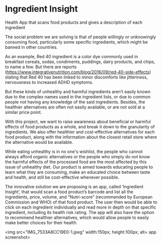 # Ingredient Insight
Health App that scans food products and gives a description of each ingredient

The social problem we are solving is that of people willingly or unknowingly consuming food, particularly some specific ingredients, which might be banned in other countries. 

As an example, Red 40 ingredient is a color dye commonly used in breakfast cereals, sodas, condiments, puddings, dairy products, and chips, to name a few. But there are reports (https://www.integrativenutrition.com/blog/2016/09/red-40-side-effects) stating that Red 40 has been linked to minor discomforts like jitteriness, nervousness to increased ADHD symptoms. 

But these kinds of unhealthy and harmful ingredients aren’t easily known due to the complex names used in the ingredient lists, or due to common people not having any knowledge of the said ingredients. Besides, the healthier alternatives are often not easily available, or are not sold at a similar price point. 

With this project, we want to raise awareness about beneficial or harmful effects of food products as a whole, and break it down to the granularity of ingredients. We also offer healthier and cost-effective alternatives for each food product, along with the information about the closest retail store where the alternative would be available. 

While eating unhealthy is in no one's wishlist, the people who cannot always afford organic alternatives or the people who simply do not know the harmful effects of the processed food are the most affected by this issue of unhealthy diet. Our product is aimed towards educating people to learn what they are consuming, make an educated choice between taste and health, and still be cost-effective whenever possible. 

The innovative solution we are proposing is an app, called ‘Ingredient Insight’, that would scan a food product’s barcode and list all the ingredients, price, volume, and “Nutri-score” (recommended by European Commission and WHO) of that food product. The user then would be able to click on each ingredient individually and read more in depth on that specific ingredient, including its health risk rating. The app will also have the option to recommend healthier alternatives, which would allow people to easily make better choices for their health.

<img src="IMG_7533A8CC19E0-1.jpeg" width:150px;
   height:100px; alt= app screenshot>


